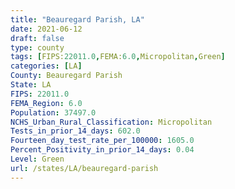 ```yaml
---
title: "Beauregard Parish, LA"
date: 2021-06-12
draft: false
type: county
tags: [FIPS:22011.0,FEMA:6.0,Micropolitan,Green]
categories: [LA]
County: Beauregard Parish
State: LA
FIPS: 22011.0
FEMA_Region: 6.0
Population: 37497.0
NCHS_Urban_Rural_Classification: Micropolitan
Tests_in_prior_14_days: 602.0
Fourteen_day_test_rate_per_100000: 1605.0
Percent_Positivity_in_prior_14_days: 0.04
Level: Green
url: /states/LA/beauregard-parish
---
```




